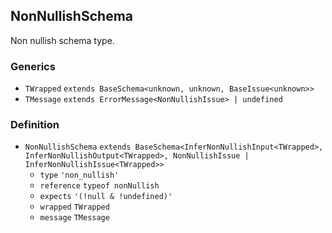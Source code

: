 NonNullishSchema
----------------

Non nullish schema type.

### Generics

*   `TWrapped` `extends BaseSchema<unknown, unknown, BaseIssue<unknown>>`
*   `TMessage` `extends ErrorMessage<NonNullishIssue> | undefined`

### Definition

*   `NonNullishSchema` `extends BaseSchema<InferNonNullishInput<TWrapped>, InferNonNullishOutput<TWrapped>, NonNullishIssue | InferNonNullishIssue<TWrapped>>`
    *   `type` `'non_nullish'`
    *   `reference` `typeof nonNullish`
    *   `expects` `'(!null & !undefined)'`
    *   `wrapped` `TWrapped`
    *   `message` `TMessage`